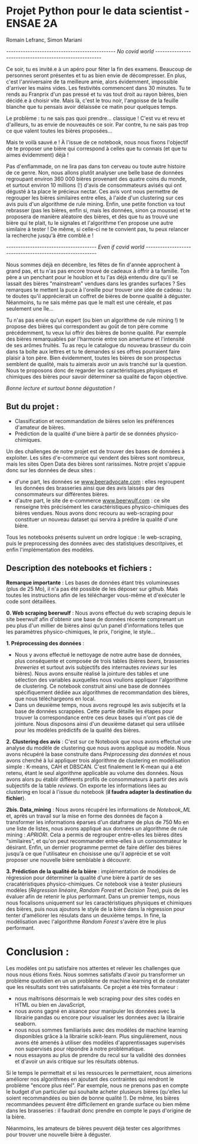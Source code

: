# Projet Python pour le data scientist - ENSAE 2A
Romain Lefranc, Simon Mariani

*---------------------------------------------- No covid world -------------------------------------------------------*

Ce soir, tu es invité.e à un apéro pour fêter la fin des examens. Beaucoup de personnes seront présentes et tu as bien envie de décompresser. En plus, c'est l'anniversaire de ta meilleure amie, alors évidemment, impossible d'arriver les mains vides. Les festivités commencent dans 30 minutes. Tu te rends au Franprix d'un pas pressé et tu vas tout droit au rayon bières, bien décidé.e à choisir vite. Mais là, c'est le trou noir, l'angoisse de la feuille blanche que tu pensais avoir délaissée ce matin pour quelques temps.

Le problème : tu ne sais pas quoi prendre... classique ! C'est vu et revu et d'ailleurs, tu as envie de nouveautés ce soir. Par contre, tu ne sais pas trop ce que valent toutes les bières proposées... 

Mais te voilà sauvé.e ! À l'issue de ce notebook, nous nous fixons l'objectif de te proposer une bière qui correspond à celles que tu connais (et que tu aimes évidemment) déjà ! 

Pas d'enflammade, on ne lira pas dans ton cerveau ou toute autre histoire de ce genre. Non, nous allons plutôt analyser une belle base de données regroupant environ 360 000 bières provenant des quatre coins du monde, et surtout environ 10 millions (!) d'avis de consommateurs avisés qui ont dégusté à ta place le précieux nectar. Ces avis vont nous permettre de regrouper les bières similaires entre elles, à l'aide d'un clustering sur ces avis puis d'un algorithme de rule mining. Enfin, une petite fonction va tout rebrasser (pas les bières, enfin si, mais les données, sinon ça mousse) et te proposera de manière aléatoire des bières, et dès que tu as trouvé une bière qui te plait, tu le signales et l'algorithme t'en propose une autre similaire à tester ! De même, si celle-ci ne te convient pas, tu peux relancer la recherche jusqu'à être comblé.e !

*-------------------------------------- Even if covid world ---------------------------------------------------------*

Nous sommes déjà en décembre, les fêtes de fin d'année approchent à grand pas, et tu n'as pas encore trouvé de cadeaux à offrir à ta famille. Ton père a un penchant pour le houblon et tu l'as déjà entendu dire qu'il se lassait des bières "mainstream" vendues dans les grandes surfaces ? Ses remarques te mettent la puce à l'oreille pour trouver une idée de cadeau : tu te doutes qu'il apprécierait un coffret de bières de bonne qualité à déguster. Néanmoins, tu ne sais même pas que le malt est une céréale, et pas seulement une île... 

Tu n'as pas envie qu'un expert (ou bien un algorithme de rule mining !) te propose des bières qui correspondent au goût de ton père comme précédemment, tu veux lui offrir des bières de bonne qualité. Par exemple des bières remarquables par l'harmonie entre son amertume et l'intensité de ses arômes fruités. Tu as reçu le catalogue du nouveau brasseur du coin dans ta boîte aux lettres  et tu te demandes si ses offres pourraient faire plaisir à ton père. Bien évidemment, toutes les bières de son prospectus semblent de qualité, mais tu aimerais avoir un avis tranché sur la question. Nous te proposons donc de regarder les caractéristiques physiques et chimiques des bières pour savoir déterminer sa qualité de façon objective. 

*Bonne lecture et surtout bonne dégustation !*

## But du projet : 

- Classification et recommandation de bières selon les préférences d'amateur de bières.
- Prédiction de la qualité d'une bière à partir de se données physico-chimiques.

Un des challenges de notre projet est de trouver des bases de données à exploiter. Les sites d'e-commerce qui vendent des bières sont nombreux, mais les sites Open Data des bières sont rarissimes. Notre projet s'appuie donc sur les données de deux sites : 
- d'une part, les données se www.beeradvocate.com : elles regroupent les données des brasseries ainsi que des avis laissés par des consommateurs sur différentes bières.  
- d'autre part, le site de e-commerce www.beerwulf.com : ce site renseigne très précisément les caractéristiques physico-chimiques des bières vendues. Nous avons donc recouru au web-scraping pour constituer un nouveau dataset qui servira à prédire la qualité d'une bière. 

Tous les notebooks présents suivent un ordre logique : le web-scraping, puis le preprocessing des données avec des statistqiues descritpives, et enfin l'implémentation des modèles. 

## Description des notebooks et fichiers :

**Remarque importante** : Les bases de données étant très volumineuses (plus de 25 Mo), il n'a pas été possible de les déposer sur github. Mais toutes les instructions afin de les télécharger vous-même et d'exécuter le code sont détaillées.
	
**0. Web scraping beerwulf** : Nous avons effectué du web scraping depuis le site beerwulf afin d'obtenir une base de données récente comprenant un peu plus d'un millier de bières ainsi qu'un panel d'informations telles que les paramètres physico-chimiques, le prix, l'origine, le style...
	
**1. Préprocessing des données** : 
- Nous y avons effectué le nettoyage de notre autre base de données, plus conséquente et composée de trois tables (bières *beers*, brasseries *breweries* et surtout avis subjectifs des internautes *reviews* sur les bières). Nous avons ensuite réalisé la jointure des tables et une sélection des variables auxquelles nous voulions appliquer l'algorithme de clustering. Ce notebook construit ainsi une base de données spécifiquement dédiée aux algorithmes de recommandation des bières, que nous téléchargeons en local. 
- Dans un deuxième temps, nous avons regroupé les avis subjecifs et la base de données scrappées. Cette partie détaille les étapes pour trouver la correspondance entre ces deux bases qui n'ont pas clé de jointure. Nous disposons ainsi d'un deuxième dataset qui sera utilisée pour les modèles prédictifs de la qualité des bières. 
	
**2. Clustering des avis** : C'est sur ce Notebook que nous avons effectué une analyse du modèle de clustering que nous avons appliqué au modèle. Nous avons récupéré la base construite dans *Préprocessing des données* et nous avons cherché à lui appliquer trois algorithme de clustering en modélisation simple : K-means, CAH et DBSCAN. C'est finalement le K-mean qui a été retenu, étant le seul algorithme applicable au volume des données. Nous avons alors pu établir différents profils de consommateurs à partir des avis subjectifs de la table *reviews*. On exporte les informations liées au clustering en local à l'issue du notebook (**il faudra adapter la destination du fichier**).

**2bis. Data_mining** : Nous avons récupéré les informations de *Notebook_ML* et, après un travail sur la mise en forme des données de façon à transformer les informations éparses d'un dataframe de plus de 750 Mo en une liste de listes, nous avons appliqué aux données un algorithme de rule mining : *APRIORI*. Cela a permis de regrouper entre-elles les bières dites "similaires", et qu'on peut recommander entre-elles à un consommateur le désirant. 
Enfin, un dernier programme permet de faire défiler des bières jusqu'à ce que l'utilisateur en choisisse une qu'il apprécie et se voit proposer une nouvelle bière semblable à découvrir.

**3. Prédiction de la qualité de la bière** : implémentation de modèles de régression pour déterminer la qualité d'une bière à partir de ses cracatéristiques physico-chimiques. Ce notebook vise à tester plusieurs modèles (*Régression linéaire*, *Random Forest* et *Decision Tree*), puis de les évaluer afin de retenir le plus performant. Dans un premier temps, nous nous focalisons uniquement sur les caractéristiques physiques et chimiques des bières, puis nous ajoutons le style de la bière dans la régression pour tenter d'améliorer les résulats dans un deuxième temps. In fine, la modélisation avec l'algorithme *Random Forest* s'avère être le plus performant.


# Conclusion :

Les modèles ont pu satisfaire nos attentes et relever les challenges que nous nous étions fixés. Nous sommes satisfaits d'avoir pu transformer un problème quotidien en un un problème de machine learning et de constater que les résultats sont très satisfaisants. Ce projet a été très formateur : 
- nous maîtrisons désormais le web scraping pour des sites codés en HTML ou bien en JavaScript, 
- nous avons gagné en aisance pour manipuler les données avec la librairie pandas ou encore pour visualiser les données avec la librairie seaborn.
- nous nous sommes familiarisés avec des modèles de machine learning disponibles grâce à la librairie scikit-learn. Plus singulièrement, nous avons été amenés à utiliser des modèles d'apprentissages supervisés non supervisés pour répondre à notre problématique.
- nous essayons au plus de prendre du recul sur la validité des données et d'avoir un avis critique sur les résultats obtenus.

Si le temps le permettait et si les ressources le permettaient, nous aimerions améliorer nos algorithmes en ajoutant des contraintes qui rendront le problème "encore plus réel". Par exemple, nous ne prenons pas en compte le budget d'un particulier qui souhaite acheter plusieurs bières (qu'elles lui soient recommandées ou bien de bonne qualité !). De même, les bières recommandées peuvent être difficilement en grande surface ou bien même dans les brasseries : il faudrait donc prendre en compte le pays d'origine de la bière. 

Néanmoins, les amateurs de bières peuvent déjà tester ces algorithmes pour trouver une nouvelle bière à déguster. 
